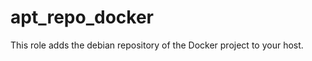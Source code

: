 apt_repo_docker
===============

This role adds the debian repository of the Docker project to your host.
